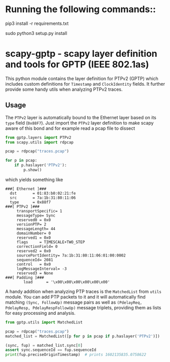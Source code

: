 # Running the following commands::
  
  pip3 install -r requirements.txt
  
  sudo python3 setup.py install

# scapy-gptp - scapy layer definition and tools for GPTP (IEEE 802.1as)

This python module contains the layer definition for PTPv2 (GPTP) which includes custom
definitions for `Timestamp` and `ClockIdentity` fields. It further provide some handy utils when
analyzing PTPv2 traces.

## Usage

The `PTPv2` layer is automatically bound to the Ethernet layer based on its `type` field (`0x88F7`).
Just import the `PTPv2` layer definition to make scapy aware of this bond and for example read a
pcap file to dissect

```python
from gptp.layers import PTPv2
from scapy.utils import rdpcap

pcap = rdpcap("traces.pcap")

for p in pcap:
    if p.haslayer('PTPv2'):
        p.show()
```

which yields something like

```
###[ Ethernet ]###
  dst       = 01:83:b0:02:21:fe
  src       = 7a:1b:31:80:11:06
  type      = 0x88f7
###[ PTPv2 ]###
     transportSpecific= 1
     messageType= Sync
     reserved0 = 0x0
     versionPTP= 2
     messageLength= 44
     domainNumber= 0
     reserved1 = 0x0
     flags     = TIMESCALE+TWO_STEP
     correctionField= 0
     reserved2 = 0x0
     sourcePortIdentity= 7a:1b:31:80:11:06:01:00:0002
     sequenceId= 2081
     control   = 0x0
     logMessageInterval= -3
     reserved3 = None
###[ Padding ]###
        load      = '\x00\x00\x00\x00\x00\x00'
```

A handy addition when analyzing PTP traces is the `MatchedList` from `utils` module. You can add PTP
packets to it and it will automatically find matching `(Sync, FollowUp)` message pairs as well as
`(PdelayReq, PdelayResp, PdelayRespFollowUp)` message triplets, providing them as lists for easy
processing and analysis.

```python
from gptp.utils import MatchedList

pcap = rdpcap("traces.pcap")
matched_list = MatchedList([p for p in pcap if p.haslayer('PTPv2')])

(sync, fup) = matched_list.sync[0]
assert sync.sequenceId == fup.sequenceId
print(fup.preciseOriginTimestamp)  # prints 1602135835.0758622
```
